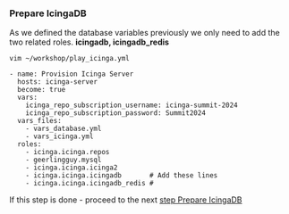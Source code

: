### Prepare IcingaDB

As we defined the database variables previously we only need to add the two related roles.
**icingadb, icingadb_redis**

```
vim ~/workshop/play_icinga.yml

- name: Provision Icinga Server
  hosts: icinga-server
  become: true
  vars:
    icinga_repo_subscription_username: icinga-summit-2024
    icinga_repo_subscription_password: Summit2024
  vars_files:
    - vars_database.yml
    - vars_icinga.yml
  roles:
    - icinga.icinga.repos
    - geerlingguy.mysql
    - icinga.icinga.icinga2
    - icinga.icinga.icingadb       # Add these lines
    - icinga.icinga.icingadb_redis #
```

If this step is done - proceed to the next [step Prepare IcingaDB](07-prepare-icingaweb2.md)
